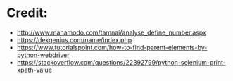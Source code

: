 # Credit:
- http://www.mahamodo.com/tamnai/analyse_define_number.aspx
- https://dekgenius.com/name/index.php
- https://www.tutorialspoint.com/how-to-find-parent-elements-by-python-webdriver
- https://stackoverflow.com/questions/22392799/python-selenium-print-xpath-value